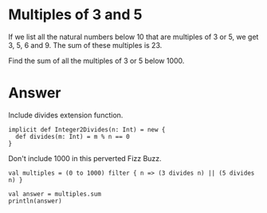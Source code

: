 Multiples of 3 and 5
====================
If we list all the natural numbers below 10 that are multiples of 3 or 5, we get
3, 5, 6 and 9. The sum of these multiples is 23.

Find the sum of all the multiples of 3 or 5 below 1000.


Answer
======
Include divides extension function.

    implicit def Integer2Divides(n: Int) = new {
      def divides(m: Int) = m % n == 0
    }

Don't include 1000 in this perverted Fizz Buzz.

    val multiples = (0 to 1000) filter { n => (3 divides n) || (5 divides n) }

    val answer = multiples.sum
    println(answer)
